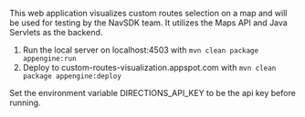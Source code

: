 This web application visualizes custom routes selection on a map and will be used for testing by the NavSDK team.
It utilizes the Maps API and Java Servlets as the backend.

1. Run the local server on localhost:4503 with
`mvn clean package appengine:run`
2. Deploy to custom-routes-visualization.appspot.com with
`mvn clean package appengine:deploy`

Set the environment variable DIRECTIONS_API_KEY to be the api key before running.
